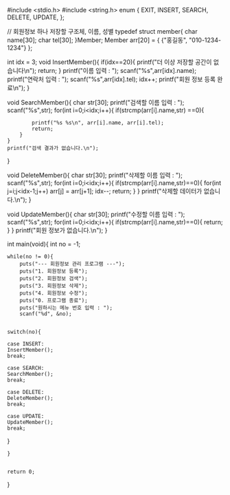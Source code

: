 #include <stdio.h>
#include <string.h>
enum {
    EXIT,
    INSERT,
    SEARCH,
    DELETE,
    UPDATE,
};

// 회원정보 하나 저장할 구조체, 이름, 성별
typedef struct member{
    char name[30];
    char tel[30];
}Member;
Member arr[20] = {
    {"홍길동", "010-1234-1234"}
};

int idx = 3;
void InsertMember(){
    if(idx==20){
        printf("더 이상 저장할 공간이 없습니다\n");
        return;
    }
    printf("이름 입력 : ");
    scanf("%s",arr[idx].name);
    printf("연락처 입력 : ");
    scanf("%s",arr[idx].tel);
    idx++;
    printf("회원 정보 등록 완료\n");
}



void SearchMember(){
    char str[30];
    printf("검색할 이름 입력 : ");
    scanf("%s",str);
    for(int i=0;i<idx;i++){
        if(strcmp(arr[i].name,str) ==0){

            printf("%s %s\n", arr[i].name, arr[i].tel);
            return;
        }
    }
    printf("검색 결과가 없습니다.\n");
}

void DeleteMember(){
char str[30];
printf("삭제할 이름 입력 : ");
scanf("%s",str);
for(int i=0;i<idx;i++){
    if(strcmp(arr[i].name,str)==0){
        for(int j=i;j<idx-1;j++)
            arr[j] = arr[j+1];
        idx--;
        return;
    }
}
    printf("삭제할 데이터가 없습니다.\n");
}

void UpdateMember(){
char str[30];
printf("수정할 이름 입력 : ");
scanf("%s",str);
for(int i=0;i<idx;i++){
    if(strcmp(arr[i].name,str)==0){
        return;
    }
}
    printf("회원 정보가 없습니다.\n");
}

int main(void){
    int no = -1;

    while(no != 0){
        puts("--- 회원정보 관리 프로그램 ---");
        puts("1. 회원정보 등록");
        puts("2. 회원정보 검색");
        puts("3. 회원정보 삭제");
        puts("4. 회원정보 수정");
        puts("0. 프로그램 종료");
        puts("원하시는 메뉴 번호 입력 : ");
        scanf("%d", &no);


    switch(no){
 
    case INSERT:
    InsertMember();
    break;

    case SEARCH:
    SearchMember();
    break;

    case DELETE:
    DeleteMember();
    break;

    case UPDATE:
    UpdateMember();
    break;
}

    }


    return 0;
}
